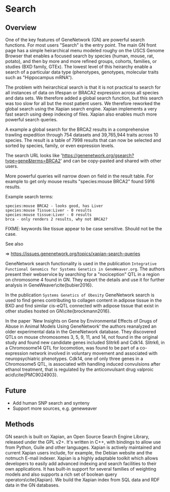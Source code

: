 # Search

## Overview

One of the key features of GeneNetwork (GN) are powerful search functions. For most users "Search" is the entry point. The main GN front page has a simple heirarchical menu modeled roughy on the USCS Genome Browser that enables a focused search by species (human, mouse, rat, potato), and then by more and more refined groups, cohorts, families, or studies (BXD family, GTEx). The lowest level of this heirarchy enable a search of a particular data type (phenotypes, genotypes, molecular traits such as "Hippocampus mRNA").

The problem with heirarchical search is that it is not practical to search for all instances of data on lifespan or BRACA2 expression across all species and data sets. We therefore added a global search function, but this search was too slow for all but the most patient users. We therefore reworked the global search using the Xapian search engine. Xapian implements a very fast search using deep indexing of files. Xapian also enables much more powerful search queries.

A example a global search for the BRCA2 results in a comprehensive trawling expedition through 754 datasets and 39,765,944 traits across 10 species. The result is a table of 7998 results that can now be selected and sorted by species, family, or even expression levels.

The search URL looks like 'https://genenetwork.org/gsearch?type=gene&terms=BRCA2' and can be copy-pasted and shared with other users.

More powerful queries will narrow down on field in the result table. For example to get only mouse results "species:mouse BRCA2" found 5916 results.

Example search terms:

```
species:mouse BRCA2 - looks good, has Liver
species:mouse Tissue:Liver - 0 results
species:mouse tissue:Liver - 0 results
brca - only renders 2 results, why not BRCA2?
```

FIXME: keywords like tissue appear to be case sensitive. Should not be the case.

See also

=> https://issues.genenetwork.org/topics/xapian-search-queries

GeneNetwork search functionality is used in the publication `Integrative Functional Genomics for Systems Genetics in GeneWeaver.org`. The authors present their webservice by searching for a "nociception" QTL in a region on chromosome 4 found in GN. They export the details and use it for further analysis in GeneWeaver\cite{bubier2016}.

In the publication `Systems Genetics of Obesity` GeneNetwork search is used to find genes contributing to collagen content in adipose tissue in the BXD and find similar cis-eQTL connected with adipose tissue that exist in other studies hosted on GN\cite{brockmann2016}.

In the paper `New Insights on Gene by Environmental Effects of Drugs of Abuse in Animal Models Using GeneNetwork' the authors reanalyzed an older experimental data in the GeneNetwork database.
They discovered QTLs on mouse chromosomes 3, 5, 9, 11, and 14, not found in the original study
and found new candidate genes included Slitrk6 and Cdk14. Slitrk6, in a Chromosome14 QTL for locomotion, was found to be part of a co-expression network involved in voluntary movement and associated with neuropsychiatric phenotypes. Cdk14, one of only three genes in a Chromosome5 QTL, is associated with handling induced convulsions after ethanol treatment, that is regulated by the anticonvulsant drug valproic acid\cite{PMC9024903}.

## Future

* Add human SNP search and synteny
* Support more sources, e.g. geneweaver

## Methods

GN search is built on Xapian, an Open Source Search Engine Library, released under the GPL v2+. It's written in C++, with bindings to allow use from Python, Guile and other languages.
Xapian is actively maintained and current Xapian users include, for example, the Debian website and the notmuch E-mail indexer.
Xapian is a highly adaptable toolkit which allows developers to easily add advanced indexing and search facilities to their own applications. It has built-in support for several families of weighting models and also supports a rich set of boolean query operators\cite{Xapian}.
We build the Xapian index from SQL data and RDF data in the GN databases.
